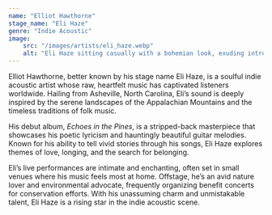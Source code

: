 ```yaml
---
name: "Elliot Hawthorne"
stage_name: "Eli Haze"
genre: "Indie Acoustic"
image: 
    src: "/images/artists/eli_haze.webp"
    alt: "Eli Haze sitting casually with a bohemian look, exuding introspective charm"
---
```


Elliot Hawthorne, better known by his stage name Eli Haze, is a soulful indie acoustic artist whose raw, heartfelt music has captivated listeners worldwide. Hailing from Asheville, North Carolina, Eli’s sound is deeply inspired by the serene landscapes of the Appalachian Mountains and the timeless traditions of folk music.

His debut album, *Echoes in the Pines*, is a stripped-back masterpiece that showcases his poetic lyricism and hauntingly beautiful guitar melodies. Known for his ability to tell vivid stories through his songs, Eli Haze explores themes of love, longing, and the search for belonging.

Eli’s live performances are intimate and enchanting, often set in small venues where his music feels most at home. Offstage, he’s an avid nature lover and environmental advocate, frequently organizing benefit concerts for conservation efforts. With his unassuming charm and unmistakable talent, Eli Haze is a rising star in the indie acoustic scene.
